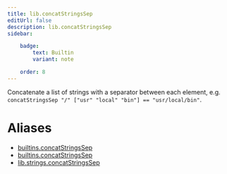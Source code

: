 ```yaml
---
title: lib.concatStringsSep
editUrl: false
description: lib.concatStringsSep
sidebar:

    badge:
        text: Builtin
        variant: note

    order: 8
---
```


Concatenate a list of strings with a separator between each
element, e.g. `concatStringsSep "/" ["usr" "local" "bin"] ==
"usr/local/bin"`.


# Aliases

- [builtins.concatStringsSep](/nix-doc-comments/reference/builtins/builtins-concatstringssep)
- [builtins.concatStringsSep](/nix-doc-comments/reference/builtins/builtins-concatstringssep)
- [lib.strings.concatStringsSep](/nix-doc-comments/reference/lib/strings/lib-strings-concatstringssep)


